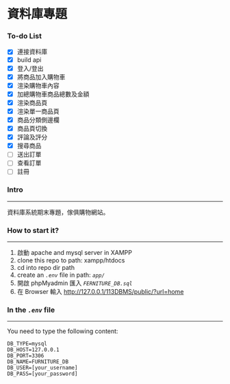 # 資料庫專題

### To-do List
- [x] 連接資料庫
- [x] build api
- [x] 登入/登出
- [x] 將商品加入購物車
- [x] 渲染購物車內容
- [x] 加總購物車商品總數及金額
- [x] 渲染商品頁
- [x] 渲染單一商品頁
- [x] 商品分類側邊欄
- [x] 商品頁切換
- [x] 評論及評分
- [x] 搜尋商品
- [ ] 送出訂單
- [ ] 查看訂單
- [ ] 註冊

### Intro
---
資料庫系統期末專題，傢俱購物網站。

### How to start it?
---
1. 啟動 apache and mysql server in XAMPP
2. clone this repo to path: xampp/htdocs
3. cd into repo dir path
4. create an *```.env```* file in path: *```app/```*
5. 開啟 phpMyadmin 匯入 *```FERNITURE_DB.sql```*
7. 在 Browser 輸入 http://127.0.0.1/113DBMS/public/?url=home

### In the *```.env```* file
---
You need to type the following content:

```
DB_TYPE=mysql
DB_HOST=127.0.0.1
DB_PORT=3306
DB_NAME=FURNITURE_DB
DB_USER=[your_username]
DB_PASS=[your_password]
```


